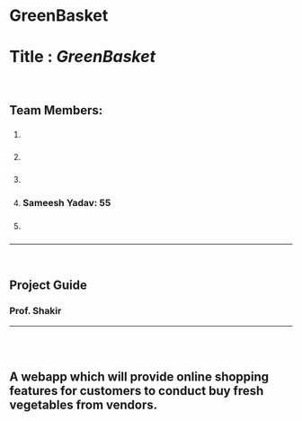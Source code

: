 # GreenBasket

# Title : _GreenBasket_

<br>

## Team Members:

1. ###
2. ###
3. ###
4. ### Sameesh Yadav: 55
5. ###

<hr>
<br>

## Project Guide

### Prof. Shakir

<hr>
<br>
<br>

## A webapp which will provide online shopping features for customers to conduct buy fresh vegetables from vendors.
